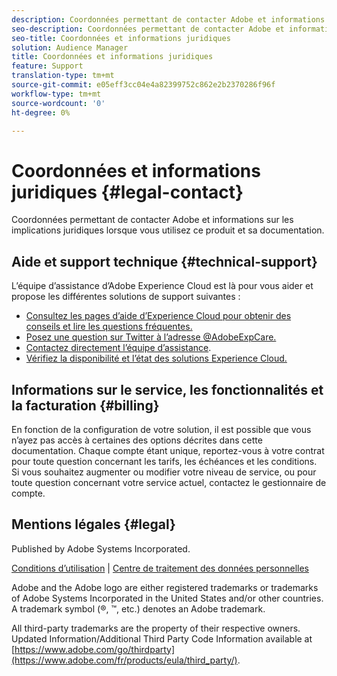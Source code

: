 ```yaml
---
description: Coordonnées permettant de contacter Adobe et informations sur les implications juridiques lorsque vous utilisez ce produit et sa documentation.
seo-description: Coordonnées permettant de contacter Adobe et informations sur les implications juridiques lorsque vous utilisez ce produit et sa documentation.
seo-title: Coordonnées et informations juridiques
solution: Audience Manager
title: Coordonnées et informations juridiques
feature: Support
translation-type: tm+mt
source-git-commit: e05eff3cc04e4a82399752c862e2b2370286f96f
workflow-type: tm+mt
source-wordcount: '0'
ht-degree: 0%

---
```



# Coordonnées et informations juridiques {#legal-contact}

Coordonnées permettant de contacter Adobe et informations sur les implications juridiques lorsque vous utilisez ce produit et sa documentation.

## Aide et support technique  {#technical-support}

L’équipe d’assistance d’Adobe Experience Cloud est là pour vous aider et propose les différentes solutions de support suivantes :

* [Consultez les pages d’aide d’Experience Cloud pour obtenir des conseils et lire les questions fréquentes.](https://helpx.adobe.com/fr/support.html)
* [Posez une question sur Twitter à l’adresse @AdobeExpCare.](https://twitter.com/AdobeExpCare)
* [Contactez directement l’équipe d’assistance](https://helpx.adobe.com/fr/contact/enterprise-support.ec.html).
* [Vérifiez la disponibilité et l’état des solutions Experience Cloud.](https://status.adobe.com/)

## Informations sur le service, les fonctionnalités et la facturation {#billing}

En fonction de la configuration de votre solution, il est possible que vous n’ayez pas accès à certaines des options décrites dans cette documentation. Chaque compte étant unique, reportez-vous à votre contrat pour toute question concernant les tarifs, les échéances et les conditions. Si vous souhaitez augmenter ou modifier votre niveau de service, ou pour toute question concernant votre service actuel, contactez le gestionnaire de compte.

## Mentions légales  {#legal}

Published by Adobe Systems Incorporated.

[Conditions d’utilisation](https://www.adobe.com/fr/legal/terms.html) | [Centre de traitement des données personnelles](https://www.adobe.com/fr/privacy.html)

Adobe and the Adobe logo are either registered trademarks or trademarks of Adobe Systems Incorporated in the United States and/or other countries. A trademark symbol (®, ™, etc.) denotes an Adobe trademark.

All third-party trademarks are the property of their respective owners. Updated Information/Additional Third Party Code Information available at [https://www.adobe.com/go/thirdparty](https://www.adobe.com/fr/products/eula/third_party/).
